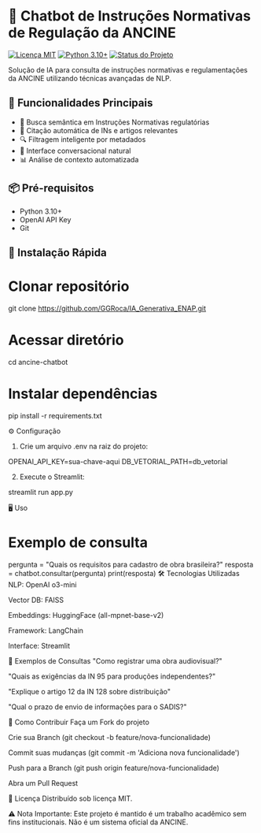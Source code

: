 # 🤖 Chatbot de Instruções Normativas de Regulação da ANCINE

[![Licença MIT](https://img.shields.io/badge/Licença-MIT-green.svg)](https://opensource.org/licenses/MIT)
[![Python 3.10+](https://img.shields.io/badge/Python-3.10%2B-blue.svg)](https://www.python.org/downloads/)
[![Status do Projeto](https://img.shields.io/badge/Status-Ativo-brightgreen.svg)](https://github.com/GGRoca/IA_Generativa_ENAP)

Solução de IA para consulta de instruções normativas e regulamentações da ANCINE utilizando técnicas avançadas de NLP.

## 🌟 Funcionalidades Principais

- 🧠 Busca semântica em Instruções Normativas regulatórias
- 📑 Citação automática de INs e artigos relevantes
- 🔍 Filtragem inteligente por metadados
- 💬 Interface conversacional natural
- 📊 Análise de contexto automatizada

## 📦 Pré-requisitos

- Python 3.10+
- OpenAI API Key
- Git

## 🚀 Instalação Rápida

# Clonar repositório
git clone https://github.com/GGRoca/IA_Generativa_ENAP.git

# Acessar diretório
cd ancine-chatbot

# Instalar dependências
pip install -r requirements.txt


⚙️ Configuração
1. Crie um arquivo .env na raiz do projeto:

OPENAI_API_KEY=sua-chave-aqui
DB_VETORIAL_PATH=db_vetorial

2. Execute o Streamlit:

streamlit run app.py


🖥️ Uso
# Exemplo de consulta
pergunta = "Quais os requisitos para cadastro de obra brasileira?"
resposta = chatbot.consultar(pergunta)
print(resposta)
🛠️ Tecnologias Utilizadas
NLP: OpenAI o3-mini

Vector DB: FAISS

Embeddings: HuggingFace (all-mpnet-base-v2)

Framework: LangChain

Interface: Streamlit

📌 Exemplos de Consultas
"Como registrar uma obra audiovisual?"

"Quais as exigências da IN 95 para produções independentes?"

"Explique o artigo 12 da IN 128 sobre distribuição"

"Qual o prazo de envio de informações para o SADIS?"

🤝 Como Contribuir
Faça um Fork do projeto

Crie sua Branch (git checkout -b feature/nova-funcionalidade)

Commit suas mudanças (git commit -m 'Adiciona nova funcionalidade')

Push para a Branch (git push origin feature/nova-funcionalidade)

Abra um Pull Request

📄 Licença
Distribuído sob licença MIT.


⚠️ Nota Importante: Este projeto é mantido é um trabalho acadêmico sem fins institucionais. Não é um sistema oficial da ANCINE.





